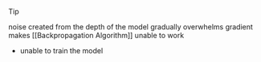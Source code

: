 >[!tip]
>noise created from the depth of the model gradually overwhelms gradient
>makes [[Backpropagation Algorithm]] unable to work 
>- unable to train the model


